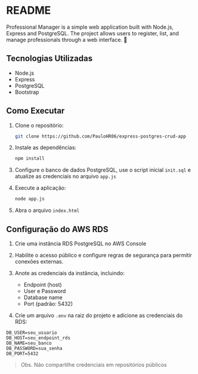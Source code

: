 # README

Professional Manager is a simple web application built with Node.js, Express and PostgreSQL. The project allows users to register, list, and manage professionals through a web interface. 🚀

## Tecnologias Utilizadas
- Node.js
- Express
- PostgreSQL
- Bootstrap

## Como Executar
1. Clone o repositório:
   ```bash
   git clone https://github.com/PauloHR06/express-postgres-crud-app
   ```

2. Instale as dependências:
    ```bash
    npm install
    ```

3. Configure o banco de dados PostgreSQL, use o script inicial ```init.sql``` e atualize as credenciais no arquivo ```app.js```

4. Execute a aplicação:

    ```bash
    node app.js
    ```

5. Abra o arquivo ```index.html```

## Configuração do AWS RDS

1. Crie uma instância RDS PostgreSQL no AWS Console

2. Habilite o acesso público e configure regras de segurança para permitir conexões externas.

3. Anote as credenciais da instância, incluindo:
    * Endpoint (host)
    * User e Password 
    * Database name
    * Port (padrão: 5432)

4. Crie um arquivo ```.env``` na raiz do projeto e adicione as credenciais do RDS:

```
DB_USER=seu_usuario
DB_HOST=seu_endpoint_rds
DB_NAME=seu_banco
DB_PASSWORD=sua_senha
DB_PORT=5432
```

> Obs. Não compartilhe credenciais em repositórios públicos

